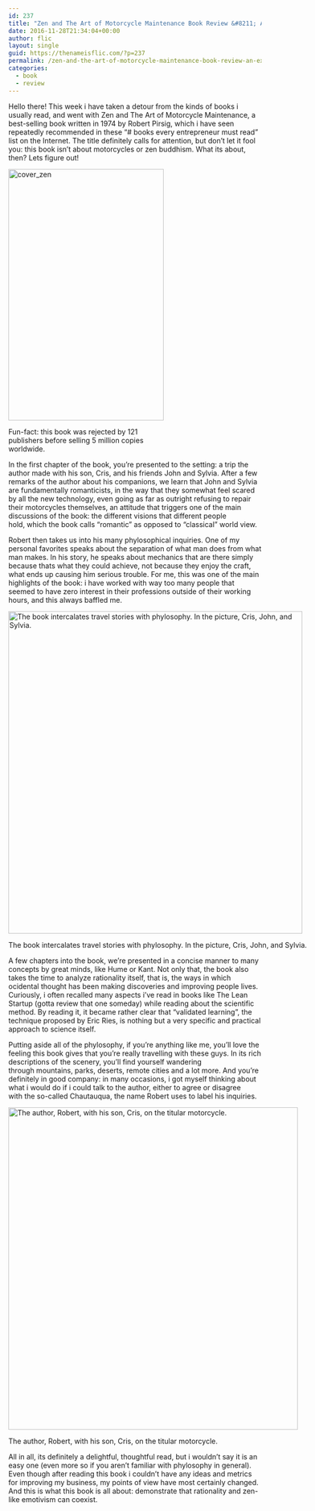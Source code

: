 ```yaml
---
id: 237
title: "Zen and The Art of Motorcycle Maintenance Book Review &#8211; An exhaustive guide to values"
date: 2016-11-28T21:34:04+00:00
author: flic
layout: single
guid: https://thenameisflic.com/?p=237
permalink: /zen-and-the-art-of-motorcycle-maintenance-book-review-an-exhaustive-guide-to-values/
categories:
  - book
  - review
---
```


Hello there! This week i have taken a detour from the kinds of books i usually read, and went with Zen and The Art of Motorcycle Maintenance, a best-selling book written in 1974 by Robert Pirsig, which i have seen repeatedly recommended in these &#8220;# books every entrepreneur must read&#8221; list on the Internet. The title definitely calls for attention, but don&#8217;t let it fool you: this book isn&#8217;t about motorcycles or zen buddhism. What its about, then? Lets figure out!

<div id="attachment_248" style="width: 319px" class="wp-caption aligncenter">
  <img class="wp-image-248 size-full" src="https://thenameisflic.com/wp-content/uploads/2016/11/cover_zen.jpg" alt="cover_zen" width="309" height="499" />
  
  <p class="wp-caption-text">
    Fun-fact: this book was rejected by 121 publishers before selling 5 million copies worldwide.
  </p>
</div>

In the first chapter of the book, you&#8217;re presented to the setting: a trip the author made with his son, Cris, and his friends John and Sylvia. After a few remarks of the author about his companions, we learn that John and Sylvia are fundamentally romanticists, in the way that they somewhat feel scared by all the new technology, even going as far as outright refusing to repair their motorcycles themselves, an attitude that triggers one of the main discussions of the book: the different visions that different people hold, which the book calls &#8220;romantic&#8221; as opposed to &#8220;classical&#8221; world view.

Robert then takes us into his many phylosophical inquiries. One of my personal favorites speaks about the separation of what man does from what man makes. In his story, he speaks about mechanics that are there simply because thats what they could achieve, not because they enjoy the craft, what ends up causing him serious trouble. For me, this was one of the main highlights of the book: i have worked with way too many people that seemed to have zero interest in their professions outside of their working hours, and this always baffled me.

<div style="width: 595px" class="wp-caption aligncenter">
  <img class="size-medium" src="http://venturearete.org/ResearchProjects/ProfessorGurr/gallery/albums/Pictures-Robert-Pirsigs-original-1968-trip/aan.sized.jpg" alt="The book intercalates travel stories with phylosophy. In the picture, Cris, John, and Sylvia." width="585" height="640" />
  
  <p class="wp-caption-text">
    The book intercalates travel stories with phylosophy. In the picture, Cris, John, and Sylvia.
  </p>
</div>

A few chapters into the book, we&#8217;re presented in a concise manner to many concepts by great minds, like Hume or Kant. Not only that, the book also takes the time to analyze rationality itself, that is, the ways in which ocidental thought has been making discoveries and improving people lives. Curiously, i often recalled many aspects i&#8217;ve read in books like The Lean Startup (gotta review that one someday) while reading about the scientific method. By reading it, it became rather clear that &#8220;validated learning&#8221;, the technique proposed by Eric Ries, is nothing but a very specific and practical approach to science itself.

Putting aside all of the phylosophy, if you&#8217;re anything like me, you&#8217;ll love the feeling this book gives that you&#8217;re really travelling with these guys. In its rich descriptions of the scenery, you&#8217;ll find yourself wandering through mountains, parks, deserts, remote cities and a lot more. And you&#8217;re definitely in good company: in many occasions, i got myself thinking about what i would do if i could talk to the author, either to agree or disagree with the so-called Chautauqua, the name Robert uses to label his inquiries.

<div style="width: 586px" class="wp-caption aligncenter">
  <img class="size-medium" src="http://venturearete.org/ResearchProjects/ProfessorGurr/gallery/albums/Pictures-Robert-Pirsigs-original-1968-trip/aam.sized.jpg" alt="The author, Robert, with his son, Cris, on the titular motorcycle." width="576" height="640" />
  
  <p class="wp-caption-text">
    The author, Robert, with his son, Cris, on the titular motorcycle.
  </p>
</div>

All in all, its definitely a delightful, thoughtful read, but i wouldn&#8217;t say it is an easy one (even more so if you aren&#8217;t familiar with phylosophy in general). Even though after reading this book i couldn&#8217;t have any ideas and metrics for improving my business, my points of view have most certainly changed. And this is what this book is all about: demonstrate that rationality and zen-like emotivism can coexist.
